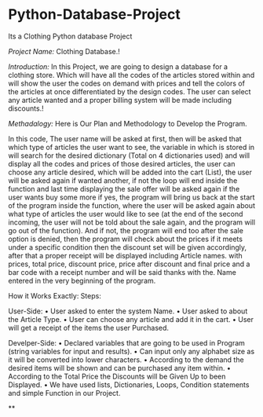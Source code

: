 # Python-Database-Project
Its a Clothing Python database Project

*Project Name:*
            Clothing Database.!
            
*Introduction:*
            In this Project, we are going to design a database for a clothing store. Which will have all the codes of the articles stored within and will show the user the codes on demand with prices and tell the colors of the articles at once differentiated by the design codes. The user can select any article wanted and a proper billing system will be made including discounts.!

*Methadalogy:*
            Here is Our Plan and Methodology to Develop the Program.
  
In this code, The user name will be asked at first, then will be asked that which type of articles the user want to see, the variable in which is stored in will search for the desired dictionary (Total on 4 dictionaries used) and will display all the codes and prices of those desired articles, the user can choose any article desired, which will be added into the cart (List), the user will be asked again if wanted another, if not the loop will end inside the function and last time displaying the sale offer will be asked again if the user wants buy some more if yes, the program will bring us back at the start of the program inside the function, where the user will be asked again about what type of articles the user would like to see (at the end of the second incoming, the user will not be told about the sale again, and the program will go out of the function). And if not, the program will end too after the sale option is denied, then the program will check about the prices if it meets under a specific condition then the discount set will be given accordingly, after that a proper receipt will be displayed including Article names. with prices, total price, discount price, price after discount and final price and a bar code with a receipt number and will be said thanks with the. Name entered in the very beginning of the program.

How it Works Exactly:
Steps:

User-Side:
•	User asked to enter the system Name.
•	User asked to about the Article Type.
•	User can choose any article and add it in the cart.
•	User will get a receipt of the items the user Purchased.

Develper-Side:
•	Declared variables that are going to be used in Program (string variables for input and results).
•	Can input only any alphabet size as it will be converted into lower characters.
•	According to the demand the desired items will be shown and can be purchased any item within.
•	According to the Total Price the Discounts will be Given Up to been Displayed.
•	We have used lists, Dictionaries, Loops, Condition statements and simple Function in our Project.

**
